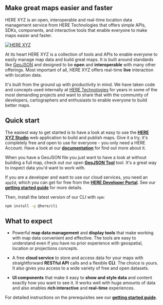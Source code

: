 ## Make great maps easier and faster

HERE XYZ is an open, interoperable and real-time location data management service from HERE Technologies
that offers simple APIs, SDKs, components, and interactive tools
that enable everyone to make maps easier and faster.



[![HERE XYZ](assets/images/studio.png)](assets/images/studio.png)

At its heart HERE XYZ is a collection of tools and APIs to enable everyone to easily
manage map data and build great maps. It is built around standards like
[GeoJSON](http://geojson.org/) and designed to be **open** and **interoperable**
with many other offerings. Most important of all, HERE XYZ offers
real-time **live** interaction with location data.

It's built from the ground up with productivity in mind. We have taken code and concepts used internally at
[HERE Technologies](https://www.here.com/) for years in some of the most demanding
projects and want to share that with the community of developers, cartographers and
enthusiasts to enable everyone to build better maps.


## Quick start

The easiest way to get started is to have a look at easy to use the **[HERE XYZ Studio](https://xyz.here.com/studio/)** web application to build and publish maps. Give it a try, it's completely free and open to use for everyone - you only need a HERE Account. Have a look at our
**[documentation](studio/index.md)** for find out more about it.

When you have a GeoJSON file you just want to have a look at without building a full map, check out our open **[GeoJSON Tool](viewer-tool/index.md)** tool. It's a great way to inspect data you'd want to work with.

If you are a developer and want to use our cloud services, you need an `appId`,
which you can get for free from the **[HERE Developer Portal](https://developer.here.com/)**.
See our **[getting started guide](getting-started.md)** for more details.

Then, install the latest version of our CLI with `npm`:

``` sh
npm install -g @here/cli
```

## What to expect

* Powerful **map data management** and **display tools** that make working with
  map data convenient and effective. The tools are easy to understand even if
  you have no prior experience with geospatial, location or projections concepts.

* A free **cloud service** to store and access data for your maps with
  straightforward **RESTful API** calls and a flexible **CLI**. The choice
  is yours. It also gives you access to a wide variety of free and open datasets.

* **UI components** that make it easy to **show and style data** and content exactly how
  you want to see it. It works well with huge amounts of data and also enables
  **rich interactive** and **real-time** experiences.

For detailed instructions on the prerequisites see our **[getting started guide](getting-started.md)**.
